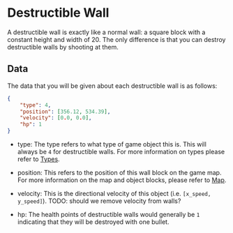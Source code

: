 # Destructible Wall

A destructible wall is exactly like a normal wall: a square block with a constant height and width of 20. The only
difference is that you can destroy destructible walls by shooting at them.

## Data

The data that you will be given about each destructible wall is as follows:

```json
{
    "type": 4,
    "position": [356.12, 534.39],
    "velocity": [0.0, 0.0],
    "hp": 1
}
```

* type: The type refers to what type of game object this is. This will always be `4` for destructible walls.
For more information on types please refer to [Types](../game_logic/types.md).

* position: This refers to the position of this wall block on the game map.
For more information on the map and object blocks, please refer to [Map](../game_logic/map.md).

* velocity: This is the directional velocity of this object (i.e. `[x_speed, y_speed]`). TODO: should we remove velocity from walls?

* hp: The health points of destructible walls would generally be `1` indicating that they will be destroyed with one bullet.
